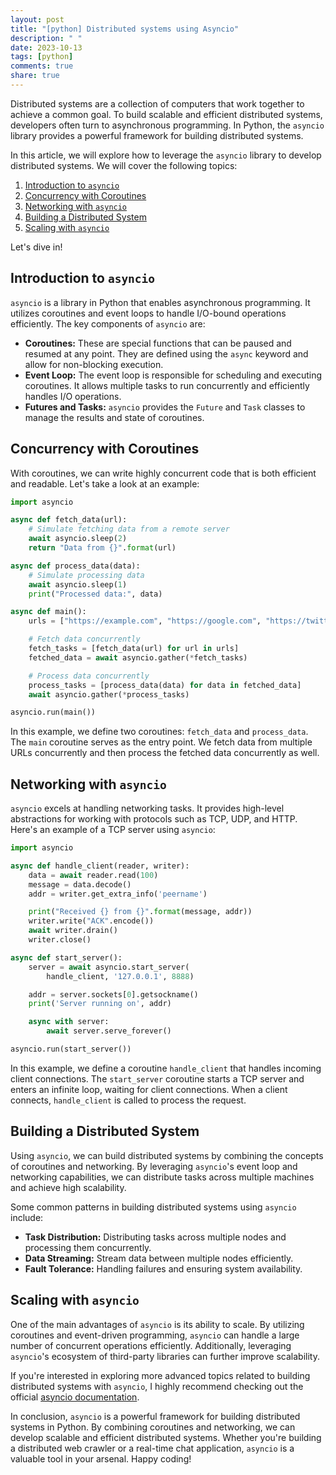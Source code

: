 ```yaml
---
layout: post
title: "[python] Distributed systems using Asyncio"
description: " "
date: 2023-10-13
tags: [python]
comments: true
share: true
---
```


Distributed systems are a collection of computers that work together to achieve a common goal. To build scalable and efficient distributed systems, developers often turn to asynchronous programming. In Python, the `asyncio` library provides a powerful framework for building distributed systems.

In this article, we will explore how to leverage the `asyncio` library to develop distributed systems. We will cover the following topics:

1. [Introduction to `asyncio`](#introduction-to-asyncio)
2. [Concurrency with Coroutines](#concurrency-with-coroutines)
3. [Networking with `asyncio`](#networking-with-asyncio)
4. [Building a Distributed System](#building-a-distributed-system)
5. [Scaling with `asyncio`](#scaling-with-asyncio)

Let's dive in!

## Introduction to `asyncio`

`asyncio` is a library in Python that enables asynchronous programming. It utilizes coroutines and event loops to handle I/O-bound operations efficiently. The key components of `asyncio` are:

- **Coroutines:** These are special functions that can be paused and resumed at any point. They are defined using the `async` keyword and allow for non-blocking execution.
- **Event Loop:** The event loop is responsible for scheduling and executing coroutines. It allows multiple tasks to run concurrently and efficiently handles I/O operations.
- **Futures and Tasks:** `asyncio` provides the `Future` and `Task` classes to manage the results and state of coroutines.

## Concurrency with Coroutines

With coroutines, we can write highly concurrent code that is both efficient and readable. Let's take a look at an example:

```python
import asyncio

async def fetch_data(url):
    # Simulate fetching data from a remote server
    await asyncio.sleep(2)
    return "Data from {}".format(url)

async def process_data(data):
    # Simulate processing data
    await asyncio.sleep(1)
    print("Processed data:", data)

async def main():
    urls = ["https://example.com", "https://google.com", "https://twitter.com"]

    # Fetch data concurrently
    fetch_tasks = [fetch_data(url) for url in urls]
    fetched_data = await asyncio.gather(*fetch_tasks)

    # Process data concurrently
    process_tasks = [process_data(data) for data in fetched_data]
    await asyncio.gather(*process_tasks)

asyncio.run(main())
```

In this example, we define two coroutines: `fetch_data` and `process_data`. The `main` coroutine serves as the entry point. We fetch data from multiple URLs concurrently and then process the fetched data concurrently as well.

## Networking with `asyncio`

`asyncio` excels at handling networking tasks. It provides high-level abstractions for working with protocols such as TCP, UDP, and HTTP. Here's an example of a TCP server using `asyncio`:

```python
import asyncio

async def handle_client(reader, writer):
    data = await reader.read(100)
    message = data.decode()
    addr = writer.get_extra_info('peername')

    print("Received {} from {}".format(message, addr))
    writer.write("ACK".encode())
    await writer.drain()
    writer.close()

async def start_server():
    server = await asyncio.start_server(
        handle_client, '127.0.0.1', 8888)

    addr = server.sockets[0].getsockname()
    print('Server running on', addr)

    async with server:
        await server.serve_forever()

asyncio.run(start_server())
```

In this example, we define a coroutine `handle_client` that handles incoming client connections. The `start_server` coroutine starts a TCP server and enters an infinite loop, waiting for client connections. When a client connects, `handle_client` is called to process the request.

## Building a Distributed System

Using `asyncio`, we can build distributed systems by combining the concepts of coroutines and networking. By leveraging `asyncio`'s event loop and networking capabilities, we can distribute tasks across multiple machines and achieve high scalability.

Some common patterns in building distributed systems using `asyncio` include:

- **Task Distribution:** Distributing tasks across multiple nodes and processing them concurrently.
- **Data Streaming:** Stream data between multiple nodes efficiently.
- **Fault Tolerance:** Handling failures and ensuring system availability.

## Scaling with `asyncio`

One of the main advantages of `asyncio` is its ability to scale. By utilizing coroutines and event-driven programming, `asyncio` can handle a large number of concurrent operations efficiently. Additionally, leveraging `asyncio`'s ecosystem of third-party libraries can further improve scalability.

If you're interested in exploring more advanced topics related to building distributed systems with `asyncio`, I highly recommend checking out the official [asyncio documentation](https://docs.python.org/3/library/asyncio.html).

In conclusion, `asyncio` is a powerful framework for building distributed systems in Python. By combining coroutines and networking, we can develop scalable and efficient distributed systems. Whether you're building a distributed web crawler or a real-time chat application, `asyncio` is a valuable tool in your arsenal. Happy coding!